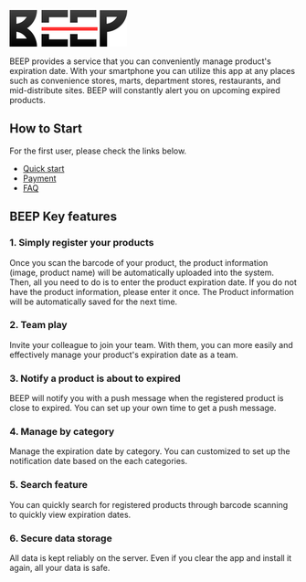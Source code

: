 ![github pages](_images/beep_logo.svg)

BEEP provides a service that you can conveniently manage product's expiration date. With your smartphone you can utilize this app at any places such as convenience stores, marts, department stores, restaurants, and mid-distribute sites. BEEP will constantly alert you on upcoming expired products. 

## How to Start
For the first user, please check the links below.
 - [Quick start](/getting-started.md)
 - [Payment](/payment.md)
 - [FAQ](/faq.md)

## BEEP Key features
### 1. Simply register your products
Once you scan the barcode of your product, the product information (image, product name) will be automatically uploaded into the system. Then, all you need to do is to enter the product expiration date. If you do not have the product information, please enter it once. The Product information will be automatically saved for the next time.

### 2. Team play
Invite your colleague to join your team. With them, you can more easily and effectively manage your product's expiration date as a team.

### 3. Notify a product is about to expired
BEEP will notify you with a push message when the registered product is close to expired. You can set up your own time to get a push message.

### 4. Manage by category
Manage the expiration date by category. You can customized to set up the notification date based on the each categories.

### 5. Search feature
You can quickly search for registered products through barcode scanning to quickly view expiration dates.

### 6. Secure data storage
All data is kept reliably on the server. Even if you clear the app and install it again, all your data is safe.

